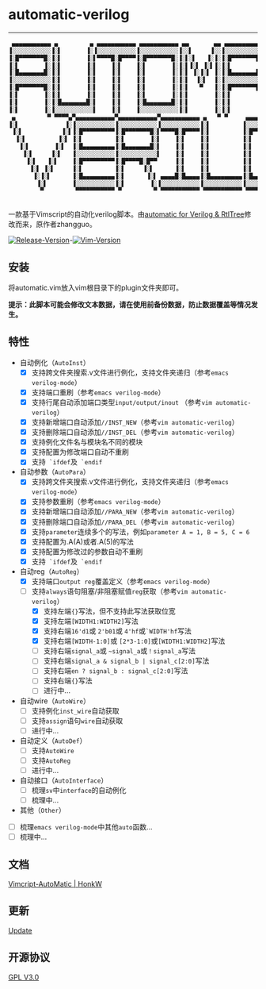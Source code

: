 # automatic-verilog

---

```verilog
 ▄▄▄▄▄▄▄▄▄▄▄ ▄         ▄ ▄▄▄▄▄▄▄▄▄▄▄ ▄▄▄▄▄▄▄▄▄▄▄ ▄▄       ▄▄ ▄▄▄▄▄▄▄▄▄▄▄ ▄▄▄▄▄▄▄▄▄▄▄ ▄▄▄▄▄▄▄▄▄▄▄ ▄▄▄▄▄▄▄▄▄▄▄ 
▐░░░░░░░░░░░▐░▌       ▐░▐░░░░░░░░░░░▐░░░░░░░░░░░▐░░▌     ▐░░▐░░░░░░░░░░░▐░░░░░░░░░░░▐░░░░░░░░░░░▐░░░░░░░░░░░▌
▐░█▀▀▀▀▀▀▀█░▐░▌       ▐░▌▀▀▀▀█░█▀▀▀▀▐░█▀▀▀▀▀▀▀█░▐░▌░▌   ▐░▐░▐░█▀▀▀▀▀▀▀█░▌▀▀▀▀█░█▀▀▀▀ ▀▀▀▀█░█▀▀▀▀▐░█▀▀▀▀▀▀▀▀▀ 
▐░▌       ▐░▐░▌       ▐░▌    ▐░▌    ▐░▌       ▐░▐░▌▐░▌ ▐░▌▐░▐░▌       ▐░▌    ▐░▌         ▐░▌    ▐░▌          
▐░█▄▄▄▄▄▄▄█░▐░▌       ▐░▌    ▐░▌    ▐░▌       ▐░▐░▌ ▐░▐░▌ ▐░▐░█▄▄▄▄▄▄▄█░▌    ▐░▌         ▐░▌    ▐░▌          
▐░░░░░░░░░░░▐░▌       ▐░▌    ▐░▌    ▐░▌       ▐░▐░▌  ▐░▌  ▐░▐░░░░░░░░░░░▌    ▐░▌         ▐░▌    ▐░▌          
▐░█▀▀▀▀▀▀▀█░▐░▌       ▐░▌    ▐░▌    ▐░▌       ▐░▐░▌   ▀   ▐░▐░█▀▀▀▀▀▀▀█░▌    ▐░▌         ▐░▌    ▐░▌          
▐░▌       ▐░▐░▌       ▐░▌    ▐░▌    ▐░▌       ▐░▐░▌       ▐░▐░▌       ▐░▌    ▐░▌         ▐░▌    ▐░▌          
▐░▌       ▐░▐░█▄▄▄▄▄▄▄█░▌    ▐░▌    ▐░█▄▄▄▄▄▄▄█░▐░▌       ▐░▐░▌       ▐░▌    ▐░▌     ▄▄▄▄█░█▄▄▄▄▐░█▄▄▄▄▄▄▄▄▄ 
▐░▌       ▐░▐░░░░░░░░░░░▌    ▐░▌    ▐░░░░░░░░░░░▐░▌       ▐░▐░▌       ▐░▌    ▐░▌    ▐░░░░░░░░░░░▐░░░░░░░░░░░▌
 ▄         ▀ ▀▀▀▀▄▀▄▄▄▄▄▄▄▄▄▄▄▀▄▄▄▄▄▄▄▄▄▄▄▀▄▄▄▄▄▄▄▄▄▄▄ ▄   ▀ ▀     ▄▄▄▄▄▄▄▄▄▄▄▀▄▄▄▄▄▄▄▄▄▄▄▀▀▀▀▀▀ ▀▀▀▀▀▀▀▀▀▀▀ 
▐░▌             ▐░▐░░░░░░░░░░░▐░░░░░░░░░░░▐░░░░░░░░░░░▐░▌         ▐░░░░░░░░░░░▐░░░░░░░░░░░▌                  
 ▐░▌           ▐░▌▐░█▀▀▀▀▀▀▀▀▀▐░█▀▀▀▀▀▀▀█░▌▀▀▀▀█░█▀▀▀▀▐░▌         ▐░█▀▀▀▀▀▀▀█░▐░█▀▀▀▀▀▀▀▀▀                   
  ▐░▌         ▐░▌ ▐░▌         ▐░▌       ▐░▌    ▐░▌    ▐░▌         ▐░▌       ▐░▐░▌                            
   ▐░▌       ▐░▌  ▐░█▄▄▄▄▄▄▄▄▄▐░█▄▄▄▄▄▄▄█░▌    ▐░▌    ▐░▌         ▐░▌       ▐░▐░▌ ▄▄▄▄▄▄▄▄                   
    ▐░▌     ▐░▌   ▐░░░░░░░░░░░▐░░░░░░░░░░░▌    ▐░▌    ▐░▌         ▐░▌       ▐░▐░▌▐░░░░░░░░▌                  
     ▐░▌   ▐░▌    ▐░█▀▀▀▀▀▀▀▀▀▐░█▀▀▀▀█░█▀▀     ▐░▌    ▐░▌         ▐░▌       ▐░▐░▌ ▀▀▀▀▀▀█░▌                  
      ▐░▌ ▐░▌     ▐░▌         ▐░▌     ▐░▌      ▐░▌    ▐░▌         ▐░▌       ▐░▐░▌       ▐░▌                  
       ▐░▐░▌      ▐░█▄▄▄▄▄▄▄▄▄▐░▌      ▐░▌ ▄▄▄▄█░█▄▄▄▄▐░█▄▄▄▄▄▄▄▄▄▐░█▄▄▄▄▄▄▄█░▐░█▄▄▄▄▄▄▄█░▌                  
        ▐░▌       ▐░░░░░░░░░░░▐░▌       ▐░▐░░░░░░░░░░░▐░░░░░░░░░░░▐░░░░░░░░░░░▐░░░░░░░░░░░▌                  
         ▀         ▀▀▀▀▀▀▀▀▀▀▀ ▀         ▀ ▀▀▀▀▀▀▀▀▀▀▀ ▀▀▀▀▀▀▀▀▀▀▀ ▀▀▀▀▀▀▀▀▀▀▀ ▀▀▀▀▀▀▀▀▀▀▀                   
                                                                                                             
```

一款基于Vimscript的自动化verilog脚本。由[automatic for Verilog & RtlTree](https://www.vim.org/scripts/script.php?script_id=4067)修改而来，原作者zhangguo。

[![Release-Version](https://img.shields.io/badge/Release-1.1.3-blue.svg)](https://github.com/HonkW93/automatic-verilog/releases)-[![Vim-Version](https://img.shields.io/badge/Vim-7.4-green.svg)](https://www.vim.org/download.php)

## 安装

将automatic.vim放入vim根目录下的plugin文件夹即可。

**提示：此脚本可能会修改文本数据，请在使用前备份数据，防止数据覆盖等情况发生。**

 ## 特性

- 自动例化（`AutoInst`）
  - [x] 支持跨文件夹搜索.v文件进行例化，支持文件夹递归（参考`emacs verilog-mode`）
  - [x] 支持端口重刷（参考`emacs verilog-mode`）
  - [x] 支持行尾自动添加端口类型`input/output/inout` （参考`vim automatic-verilog`）
  - [x] 支持新增端口自动添加`//INST_NEW`（参考`vim automatic-verilog`）
  - [x] 支持删除端口自动添加`//INST_DEL`（参考`vim automatic-verilog`）
  - [x] 支持例化文件名与模块名不同的模块
  - [x] 支持配置为修改端口自动不重刷
  - [x] 支持`` `ifdef``及`` `endif``
  
- 自动参数（`AutoPara`）
  - [x] 支持跨文件夹搜索.v文件进行例化，支持文件夹递归（参考`emacs verilog-mode`）
  - [x] 支持参数重刷（参考`emacs verilog-mode`）
  - [x] 支持新增端口自动添加`//PARA_NEW`（参考`vim automatic-verilog`）
  - [x] 支持删除端口自动添加`//PARA_DEL`（参考`vim automatic-verilog`）
  - [x] 支持`parameter`连续多个的写法，例如`parameter A = 1, B = 5, C = 6`
  - [x] 支持配置为.A(A)或者.A(5)的写法
  - [x] 支持配置为修改过的参数自动不重刷
  - [x] 支持`` `ifdef``及`` `endif``
  
- 自动reg（`AutoReg`）
  - [x] 支持端口`output reg`覆盖定义（参考`emacs verilog-mode`）
  - [ ] 支持`always`语句阻塞/非阻塞赋值`reg`获取（参考`vim automatic-verilog`）
    - [x] 支持左端`{}`写法，但不支持此写法获取位宽
    - [x] 支持左端`[WIDTH1:WIDTH2]`写法
    - [x] 支持右端`16'd1`或 `2'b01`或 `4'hf`或<code>`WIDTH'hf</code>写法
    - [x] 支持右端`[WIDTH-1:0]`或 `[2*3-1:0]`或`[WIDTH1:WIDTH2]`写法
    - [ ] 支持右端`signal_a`或 `~signal_a`或`！signal_a`写法
    - [ ] 支持右端`signal_a & signal_b | signal_c[2:0]`写法
    - [ ] 支持右端`en ? signal_b : signal_c[2:0]`写法
    - [ ] 支持右端`{}`写法
    - [ ] 进行中...
  
- 自动wire（`AutoWire`）
  - [ ] 支持例化`inst_wire`自动获取
  - [ ] 支持`assign`语句`wire`自动获取
  - [ ] 进行中...

- 自动定义（`AutoDef`） 
  - [ ] 支持`AutoWire`
  - [ ] 支持`AutoReg`
  - [ ] 进行中...

- 自动接口（`AutoInterface`）
  - [ ] 梳理`sv`中`interface`的自动例化
  - [ ] 梳理中...

- 其他（`Other`）
 - [ ] 梳理`emacs verilog-mode`中其他`auto`函数...
 - [ ] 梳理中...

## 文档

[Vimcript-AutoMatic | HonkW](https://blog.honk.wang/posts/AutoMatic/)


## 更新

[Update](/Changelog.md)


## 开源协议

[GPL V3.0](/LICENSE)